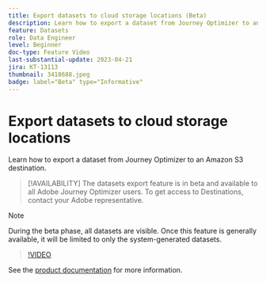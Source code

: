 ```yaml
---
title: Export datasets to cloud storage locations (Beta)
description: Learn how to export a dataset from Journey Optimizer to an Amazon S3 destination.
feature: Datasets
role: Data Engineer
level: Beginner
doc-type: Feature Video
last-substantial-update: 2023-04-21
jira: KT-13113
thumbnail: 3418688.jpeg
badge: label="Beta" type="Informative"
---
```


# Export datasets to cloud storage locations

Learn how to export a dataset from Journey Optimizer to an Amazon S3 destination.

>[!AVAILABILITY]
>The datasets export feature is in beta and available to all Adobe Journey Optimizer users. To get access to Destinations, contact your Adobe representative.  

>[!NOTE]
>During the beta phase, all datasets are visible. Once this feature is generally available, it will be limited to only the system-generated datasets. 

>[!VIDEO](https://video.tv.adobe.com/v/3418688/?quality=12&learn=on)

See the [product documentation](https://experienceleague.adobe.com/docs/journey-optimizer/using/data-management/datasets/export-datasets.html?lang=en) for more information.
